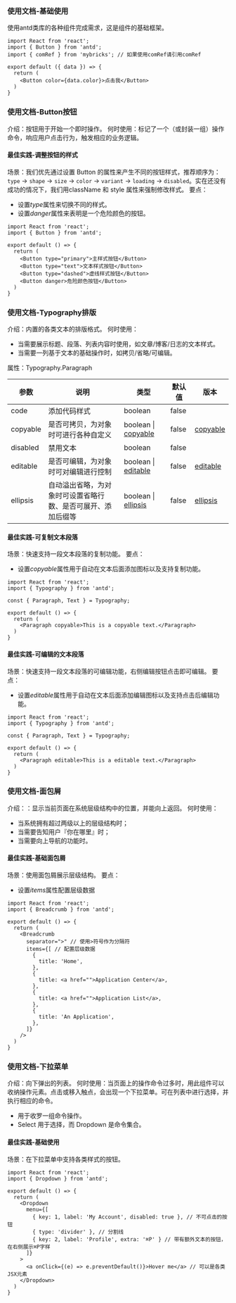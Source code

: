 ### 使用文档-基础使用
使用antd类库的各种组件完成需求，这是组件的基础框架。

```render
import React from 'react';
import { Button } from 'antd';
import { comRef } from 'mybricks'; // 如果使用comRef请引用comRef

export default ({ data }) => {
  return (
    <Button color={data.color}>点击我</Button>
  )
}
```


### 使用文档-Button按钮
介绍：按钮用于开始一个即时操作。
何时使用：标记了一个（或封装一组）操作命令，响应用户点击行为，触发相应的业务逻辑。

#### 最佳实践-调整按钮的样式
场景：我们优先通过设置 Button 的属性来产生不同的按钮样式，推荐顺序为：`type` -> `shape` -> `size` -> `color` -> `variant` -> `loading` -> `disabled`。实在还没有成功的情况下，我们用className 和 style 属性来强制修改样式。
要点：
- 设置*type*属性来切换不同的样式。
- 设置*danger*属性来表明是一个危险颜色的按钮。

```render
import React from 'react';
import { Button } from 'antd';

export default () => {
  return (
    <Button type="primary">主样式按钮</Button>
    <Button type="text">文本样式按钮</Button>
    <Button type="dashed">虚线样式按钮</Button>
    <Button danger>危险颜色按钮</Button>
  )
}
```

### 使用文档-Typography排版
介绍：内置的各类文本的排版格式。
何时使用：
- 当需要展示标题、段落、列表内容时使用，如文章/博客/日志的文本样式。
- 当需要一列基于文本的基础操作时，如拷贝/省略/可编辑。

属性：Typography.Paragraph

| 参数 | 说明 | 类型 | 默认值 | 版本 |
| --- | --- | --- | --- | --- |
| code | 添加代码样式 | boolean | false |  |
| copyable | 是否可拷贝，为对象时可进行各种自定义 | boolean \| [copyable](#copyable) | false | [copyable](#copyable) |
| disabled | 禁用文本 | boolean | false |  |
| editable | 是否可编辑，为对象时可对编辑进行控制 | boolean \| [editable](#editable) | false | [editable](#editable) |
| ellipsis | 自动溢出省略，为对象时可设置省略行数、是否可展开、添加后缀等 | boolean \| [ellipsis](#ellipsis) | false | [ellipsis](#ellipsis) |

#### 最佳实践-可复制文本段落
场景：快速支持一段文本段落的复制功能。
要点：
- 设置*copyable*属性用于自动在文本后面添加图标以及支持复制功能。

```render
import React from 'react';
import { Typography } from 'antd';

const { Paragraph, Text } = Typography;

export default () => {
  return (
    <Paragraph copyable>This is a copyable text.</Paragraph>
  )
}
```

#### 最佳实践-可编辑的文本段落
场景：快速支持一段文本段落的可编辑功能，右侧编辑按钮点击即可编辑。
要点：
- 设置*editable*属性用于自动在文本后面添加编辑图标以及支持点击后编辑功能。

```render
import React from 'react';
import { Typography } from 'antd';

const { Paragraph, Text } = Typography;

export default () => {
  return (
    <Paragraph editable>This is a editable text.</Paragraph>
  )
}
```


### 使用文档-面包屑
介绍：：显示当前页面在系统层级结构中的位置，并能向上返回。
何时使用：
- 当系统拥有超过两级以上的层级结构时；
- 当需要告知用户『你在哪里』时；
- 当需要向上导航的功能时。

#### 最佳实践-基础面包屑
场景：使用面包屑展示层级结构。
要点：
- 设置*items*属性配置层级数据

```render
import React from 'react';
import { Breadcrumb } from 'antd';

export default () => {
  return (
    <Breadcrumb
      separator=">" // 使用>符号作为分隔符
      items={[ // 配置层级数据
        {
          title: 'Home',
        },
        {
          title: <a href="">Application Center</a>,
        },
        {
          title: <a href="">Application List</a>,
        },
        {
          title: 'An Application',
        },
      ]}
    />
  )
}
```


### 使用文档-下拉菜单
介绍：向下弹出的列表。
何时使用：当页面上的操作命令过多时，用此组件可以收纳操作元素。点击或移入触点，会出现一个下拉菜单。可在列表中进行选择，并执行相应的命令。
- 用于收罗一组命令操作。
- Select 用于选择，而 Dropdown 是命令集合。

#### 最佳实践-基础使用
场景：在下拉菜单中支持各类样式的按钮。

```render
import React from 'react';
import { Dropdown } from 'antd';

export default () => {
  return (
    <Dropdown
      menu={[
        { key: 1, label: 'My Account', disabled: true }, // 不可点击的按钮
        { type: 'divider' }, // 分割线
        { key: 2, label: 'Profile', extra: '⌘P' } // 带有额外文本的按钮，在右侧展示⌘P字样
      ]}
    >
      <a onClick={(e) => e.preventDefault()}>Hover me</a> // 可以是各类JSX元素
    </Dropdown>
  )
}

```
